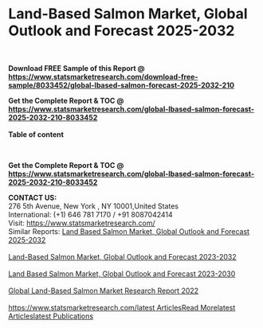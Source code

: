 <h1>Land-Based Salmon Market, Global Outlook and Forecast 2025-2032</h1><br/><p><strong>Download FREE Sample of this Report @ <a href="https://www.statsmarketresearch.com/download-free-sample/8033452/global-lbased-salmon-forecast-2025-2032-210">https://www.statsmarketresearch.com/download-free-sample/8033452/global-lbased-salmon-forecast-2025-2032-210</a></strong></p><div><b>Get the Complete Report & TOC @ <a href="https://www.statsmarketresearch.com/global-lbased-salmon-forecast-2025-2032-210-8033452">https://www.statsmarketresearch.com/global-lbased-salmon-forecast-2025-2032-210-8033452</a></b></div><br><b>Table of content</b><p><br><div><b>Get the Complete Report & TOC @ <a href="https://www.statsmarketresearch.com/global-lbased-salmon-forecast-2025-2032-210-8033452">https://www.statsmarketresearch.com/global-lbased-salmon-forecast-2025-2032-210-8033452</a></b></div></p> <b>CONTACT US:</b><br>276 5th Avenue, New York , NY 10001,United States<br>International: (+1) 646 781 7170 / +91 8087042414<br>Visit: <a href="https://www.statsmarketresearch.com/">https://www.statsmarketresearch.com/</a><br>Similar Reports: <a href="https://www.statsmarketresearch.com/global-lbased-salmon-forecast-2025-2032-210-8033452">Land Based Salmon Market, Global Outlook and Forecast 2025-2032</a><br/><br/><a href="https://www.statsmarketresearch.com/global-lbased-salmon-forecast-2025-2032-210-8033452">Land-Based Salmon Market, Global Outlook and Forecast 2023-2032</a><br/><br/><a href="https://www.statsmarketresearch.com/global-lbased-salmon-forecast-2025-2032-210-8033452">Land Based Salmon Market, Global Outlook and Forecast 2023-2030</a><br/><br/><a href="https://www.statsmarketresearch.com/global-lbased-salmon-forecast-2025-2032-210-8033452">Global Land-Based Salmon Market Research Report 2022</a><br/><br/><a href="https://gyeongbokgung.com">https://www.statsmarketresearch.com/</a><a href="https://hallyeomaritime.com">latest Articles</a><a href="https://jingwansa.com">Read More</a><a href=https://nguoiviet.jp/">latest Articles</a><a href="https://www.intelmarketresearch.com/">latest Publications</a>